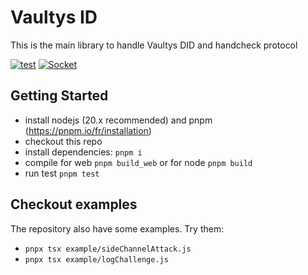 # Vaultys ID
This is the main library to handle Vaultys DID and handcheck protocol

[![test](https://github.com/vaultys/vaultysid/actions/workflows/test.yml/badge.svg)](https://github.com/vaultys/vaultysid/actions/workflows/test.yml)
[![Socket](https://socket.dev/api/badge/npm/package/@vaultys/id)](https://socket.dev/npm/package/@vaultys/id)

## Getting Started
- install nodejs (20.x recommended) and pnpm (https://pnpm.io/fr/installation)
- checkout this repo
- install dependencies: `pnpm i`
- compile for web `pnpm build_web` or for node `pnpm build`
- run test `pnpm test`

## Checkout examples
The repository also have some examples. Try them:
- `pnpx tsx example/sideChannelAttack.js`
- `pnpx tsx example/logChallenge.js`
